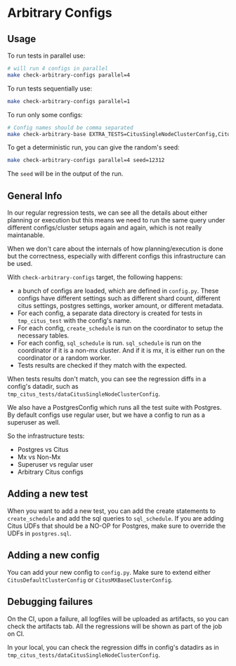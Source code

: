 # Arbitrary Configs

## Usage

To run tests in parallel use:

```bash
# will run 4 configs in parallel
make check-arbitrary-configs parallel=4
```

To run tests sequentially use:

```bash
make check-arbitrary-configs parallel=1
```

To run only some configs:

```bash
# Config names should be comma separated
make check-arbitrary-base EXTRA_TESTS=CitusSingleNodeClusterConfig,CitusSmallSharedPoolSizeConfig
```

To get a deterministic run, you can give the random's seed:

```bash
make check-arbitrary-configs parallel=4 seed=12312
```

The `seed` will be in the output of the run.

## General Info

In our regular regression tests, we can see all the details about either planning or execution but this means
we need to run the same query under different configs/cluster setups again and again, which is not really maintanable.

When we don't care about the internals of how planning/execution is done but the correctness, especially with different configs
this infrastructure can be used.

With `check-arbitrary-configs` target, the following happens:

-   a bunch of configs are loaded, which are defined in `config.py`. These configs have different settings such as different shard count, different citus settings, postgres settings, worker amount, or different metadata.
-   For each config, a separate data directory is created for tests in `tmp_citus_test` with the config's name.
-   For each config, `create_schedule` is run on the coordinator to setup the necessary tables.
-   For each config, `sql_schedule` is run. `sql_schedule` is run on the coordinator if it is a non-mx cluster. And if it is mx, it is either run on the coordinator or a random worker.
-   Tests results are checked if they match with the expected.

When tests results don't match, you can see the regression diffs in a config's datadir, such as `tmp_citus_tests/dataCitusSingleNodeClusterConfig`.

We also have a PostgresConfig which runs all the test suite with Postgres.
By default configs use regular user, but we have a config to run as a superuser as well.

So the infrastructure tests:

-   Postgres vs Citus
-   Mx vs Non-Mx
-   Superuser vs regular user
-   Arbitrary Citus configs

## Adding a new test

When you want to add a new test, you can add the create statements to `create_schedule` and add the sql queries to `sql_schedule`.
If you are adding Citus UDFs that should be a NO-OP for Postgres, make sure to override the UDFs in `postgres.sql`.

## Adding a new config

You can add your new config to `config.py`. Make sure to extend either `CitusDefaultClusterConfig` or `CitusMXBaseClusterConfig`.

## Debugging failures

On the CI, upon a failure, all logfiles will be uploaded as artifacts, so you can check the artifacts tab.
All the regressions will be shown as part of the job on CI.

In your local, you can check the regression diffs in config's datadirs as in `tmp_citus_tests/dataCitusSingleNodeClusterConfig`.
